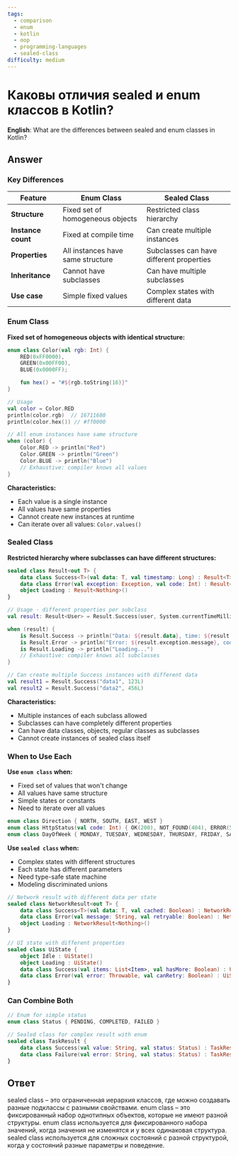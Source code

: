 ```yaml
---
tags:
  - comparison
  - enum
  - kotlin
  - oop
  - programming-languages
  - sealed-class
difficulty: medium
---
```


# Каковы отличия sealed и enum классов в Kotlin?

**English**: What are the differences between sealed and enum classes in Kotlin?

## Answer

### Key Differences

| Feature | Enum Class | Sealed Class |
|---------|-----------|--------------|
| **Structure** | Fixed set of homogeneous objects | Restricted class hierarchy |
| **Instance count** | Fixed at compile time | Can create multiple instances |
| **Properties** | All instances have same structure | Subclasses can have different properties |
| **Inheritance** | Cannot have subclasses | Can have multiple subclasses |
| **Use case** | Simple fixed values | Complex states with different data |

### Enum Class

**Fixed set of homogeneous objects with identical structure:**

```kotlin
enum class Color(val rgb: Int) {
    RED(0xFF0000),
    GREEN(0x00FF00),
    BLUE(0x0000FF);

    fun hex() = "#${rgb.toString(16)}"
}

// Usage
val color = Color.RED
println(color.rgb)  // 16711680
println(color.hex()) // #ff0000

// All enum instances have same structure
when (color) {
    Color.RED -> println("Red")
    Color.GREEN -> println("Green")
    Color.BLUE -> println("Blue")
    // Exhaustive: compiler knows all values
}
```

**Characteristics:**
- Each value is a single instance
- All values have same properties
- Cannot create new instances at runtime
- Can iterate over all values: `Color.values()`

### Sealed Class

**Restricted hierarchy where subclasses can have different structures:**

```kotlin
sealed class Result<out T> {
    data class Success<T>(val data: T, val timestamp: Long) : Result<T>()
    data class Error(val exception: Exception, val code: Int) : Result<Nothing>()
    object Loading : Result<Nothing>()
}

// Usage - different properties per subclass
val result: Result<User> = Result.Success(user, System.currentTimeMillis())

when (result) {
    is Result.Success -> println("Data: ${result.data}, time: ${result.timestamp}")
    is Result.Error -> println("Error: ${result.exception.message}, code: ${result.code}")
    is Result.Loading -> println("Loading...")
    // Exhaustive: compiler knows all subclasses
}

// Can create multiple Success instances with different data
val result1 = Result.Success("data1", 123L)
val result2 = Result.Success("data2", 456L)
```

**Characteristics:**
- Multiple instances of each subclass allowed
- Subclasses can have completely different properties
- Can have data classes, objects, regular classes as subclasses
- Cannot create instances of sealed class itself

### When to Use Each

**Use `enum class` when:**
- Fixed set of values that won't change
- All values have same structure
- Simple states or constants
- Need to iterate over all values

```kotlin
enum class Direction { NORTH, SOUTH, EAST, WEST }
enum class HttpStatus(val code: Int) { OK(200), NOT_FOUND(404), ERROR(500) }
enum class DayOfWeek { MONDAY, TUESDAY, WEDNESDAY, THURSDAY, FRIDAY, SATURDAY, SUNDAY }
```

**Use `sealed class` when:**
- Complex states with different structures
- Each state has different parameters
- Need type-safe state machine
- Modeling discriminated unions

```kotlin
// Network result with different data per state
sealed class NetworkResult<out T> {
    data class Success<T>(val data: T, val cached: Boolean) : NetworkResult<T>()
    data class Error(val message: String, val retryable: Boolean) : NetworkResult<Nothing>()
    object Loading : NetworkResult<Nothing>()
}

// UI state with different properties
sealed class UiState {
    object Idle : UiState()
    object Loading : UiState()
    data class Success(val items: List<Item>, val hasMore: Boolean) : UiState()
    data class Error(val error: Throwable, val canRetry: Boolean) : UiState()
}
```

### Can Combine Both

```kotlin
// Enum for simple status
enum class Status { PENDING, COMPLETED, FAILED }

// Sealed class for complex result with enum
sealed class TaskResult {
    data class Success(val value: String, val status: Status) : TaskResult()
    data class Failure(val error: String, val status: Status) : TaskResult()
}
```

## Ответ

sealed class – это ограниченная иерархия классов, где можно создавать разные подклассы с разными свойствами. enum class – это фиксированный набор однотипных объектов, которые не имеют разной структуры. enum class используется для фиксированного набора значений, когда значения не изменятся и у всех одинаковая структура. sealed class используется для сложных состояний с разной структурой, когда у состояний разные параметры и поведение.

